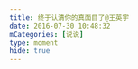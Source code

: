 ```yaml
---
title: 终于认清你的真面目了@王英宇
date: 2016-07-30 10:48:32
mCategories: [说说]
type: moment
hide: true
---
```


<div id="pics-20160730104832"></div>

<script>
var data = [
    {"link": "2016-07-30_000000.jpeg", "type": "shuoshuo"}
];
picsRender(data, "pics-20160730104832");
</script>
